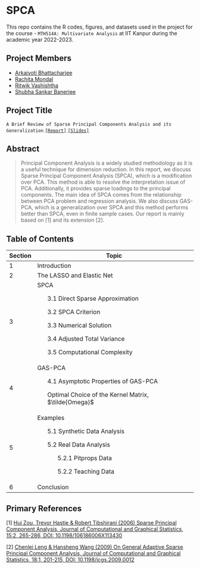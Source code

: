 # SPCA

This repo contains the R codes, figures, and datasets used in the project for the course - `MTH514A: Multivariate Analysis` at IIT Kanpur during the academic year 2022-2023.

## Project Members

  - [Arkajyoti Bhattacharjee](https://github.com/ArkaB-DS)
  - [Rachita Mondal](https://github.com/Rachita-Mondal)
  - [Ritwik Vashishtha](https://github.com/ritwikvashistha)
  - [Shubha Sankar Banerjee](https://github.com/shubha3)

## Project Title
`A Brief Review of Sparse Principal Components Analysis and its Generalization` [`[Report]`](https://github.com/ArkaB-DS/SPCA/blob/main/Multivariate_Project.pdf) [`[Slides]`](https://github.com/ArkaB-DS/SPCA/blob/main/Multivariate_Project__slides_.pdf)

## Abstract
> Principal Component Analysis is a widely studied methodology as it is a useful technique for dimension reduction. 
In this report, we discuss Sparse Principal Component Analysis (SPCA), which is a modification over PCA. 
This method is able to resolve the interpretation issue of PCA. Additionally, it provides sparse loadings to
the principal components. The main idea of SPCA comes from the relationship between PCA problem and regression analysis.
We also discuss GAS-PCA, which is a generalization over SPCA and this method performs better than SPCA,
even in finite sample cases. Our report is mainly based on [1] and its extension [2].

## Table of Contents

|Section|Topic|
|-------|-----|
|1|Introduction|
|2|The LASSO and Elastic Net|
|3|SPCA <ul> 3.1 Direct Sparse Approximation</ul> <ul> 3.2 SPCA Criterion </ul> <ul> 3.3 Numerical Solution </ul> <ul> 3.4 Adjusted Total Variance </ul> <ul> 3.5 Computational Complexity </ul>|
|4|GAS-PCA <ul> 4.1 Asymptotic Properties of GAS-PCA </ul> <ul>Optimal Choice of the Kernel Matrix, $\tilde{Omega}$</ul>|
|5|Examples <ul>5.1 Synthetic Data Analysis</ul> <ul>5.2 Real Data Analysis <ul>5.2.1 Pitprops Data</ul> <ul>5.2.2 Teaching Data</ul></ul>|
|6|Conclusion|


## Primary References
[1] [Hui Zou, Trevor Hastie & Robert Tibshirani (2006) Sparse Principal Component Analysis, Journal of Computational and Graphical Statistics, 15:2, 265-286, DOI: <u>10.1198/106186006X113430</u>](https://hastie.su.domains/Papers/spc_jcgs.pdf)

[2] [Chenlei Leng & Hansheng Wang (2009) On General Adaptive Sparse Principal Component Analysis, Journal of Computational and Graphical Statistics, 18:1, 201-215, DOI: <u>10.1198/jcgs.2009.0012</u>](https://www.tandfonline.com/doi/pdf/10.1198/jcgs.2009.0012?casa_token=6hQ5NY-CPQwAAAAA:6QvZeqWa-IXVd_Mbxu6MCUqnEVEw5L-MmLI5Z1-_03bU9mYqD6LHI_foctumbmTOAX3-xaWqy-U)
